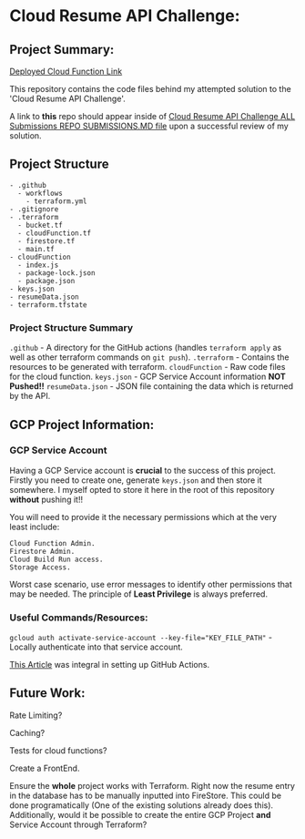 # Cloud Resume API Challenge:
## Project Summary:
<a href="https://us-central1-vn-cloud-resume-api-challenge.cloudfunctions.net/cloud-resume-function">Deployed Cloud Function Link</a>

This repository contains the code files behind my attempted solution to the 'Cloud Resume API Challenge'.

A link to <b>this</b> repo should appear inside of <a href="https://github.com/rishabkumar7/cloud-resume-api/blob/main/docs/submissions.md">Cloud Resume API Challenge ALL Submissions REPO SUBMISSIONS.MD file</a> upon a successful review of my solution.

## Project Structure
```
- .github
  - workflows
    - terraform.yml
- .gitignore
- .terraform
  - bucket.tf
  - cloudFunction.tf
  - firestore.tf
  - main.tf
- cloudFunction
  - index.js
  - package-lock.json
  - package.json
- keys.json
- resumeData.json
- terraform.tfstate
```

### Project Structure Summary
`.github` - A directory for the GitHub actions (handles `terraform apply` as well as other terraform commands on `git push`).
`.terraform` - Contains the resources to be generated with terraform.
`cloudFunction` - Raw code files for the cloud function.
`keys.json` - GCP Service Account information <b>NOT Pushed!!</b>
`resumeData.json` - JSON file containing the data which is returned by the API.

## GCP Project Information:
### GCP Service Account
Having a GCP Service account is <b>crucial</b> to the success of this project. Firstly you need to create one, generate `keys.json` and then store it somewhere. I myself opted to store it here in the root of this repository <b>without</b> pushing it!!

You will need to provide it the necessary permissions which at the very least include:
    
    Cloud Function Admin.
    Firestore Admin.
    Cloud Build Run access.
    Storage Access.

Worst case scenario, use error messages to identify other permissions that may be needed. The principle of <b>Least Privilege</b> is always preferred.

### Useful Commands/Resources:
`gcloud auth activate-service-account --key-file="KEY_FILE_PATH"` - Locally authenticate into that service account.

<a href="https://jozimarback.medium.com/using-github-actions-with-terraform-on-gcp-d473a37ddbd6">This Article</a> was integral in setting up GitHub Actions.

## Future Work:
Rate Limiting?

Caching?

Tests for cloud functions?

Create a FrontEnd.

Ensure the <b>whole</b> project works with Terraform. Right now the resume entry in the database has to be manually inputted into FireStore. This could be done programatically (One of the existing solutions already does this). Additionally, would it be possible to create the entire GCP Project <b>and</b> Service Account through Terraform?